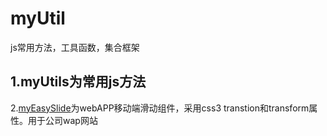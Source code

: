 # myUtil
js常用方法，工具函数，集合框架  

1.myUtils为常用js方法
--------
2.[myEasySlide](https://github.com/huanglp47/myUtil/tree/master/myEasySlide)为webAPP移动端滑动组件，采用css3 transtion和transform属性。用于公司wap网站


